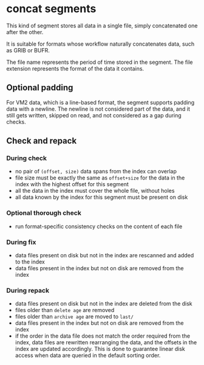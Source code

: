 # concat segments

This kind of segment stores all data in a single file, simply concatenated one
after the other.

It is suitable for formats whose workflow naturally concatenates data, such as
GRIB or BUFR.

The file name represents the period of time stored in the segment. The file
extension represents the format of the data it contains.

## Optional padding

For VM2 data, which is a line-based format, the segment supports padding data
with a newline. The newline is not considered part of the data, and it still
gets written, skipped on read, and not considered as a gap during checks.

## Check and repack

### During check

 - no pair of `(offset, size)` data spans from the index can overlap
 - file size must be exactly the same as `offset+size` for the data in the
   index with the highest offset for this segment
 - all the data in the index must cover the whole file, without holes
 - all data known by the index for this segment must be present on disk

### Optional thorough check

 - run format-specific consistency checks on the content of each file
### During fix

 - data files present on disk but not in the index are rescanned and added to
   the index
 - data files present in the index but not on disk are removed from the index
### During repack

 - data files present on disk but not in the index are deleted from the disk
 - files older than `delete age` are removed
 - files older than `archive age` are moved to `last/`
 - data files present in the index but not on disk are removed from the index
 - if the order in the data file does not match the order required from the
   index, data files are rewritten rearranging the data, and the offsets in the
   index are updated accordingly. This is done to guarantee linear disk access
   when data are queried in the default sorting order.
